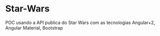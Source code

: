 # Star-Wars
POC usando a API publica do Star Wars com as tecnologias Angular+2, Angular Material, Bootstrap
